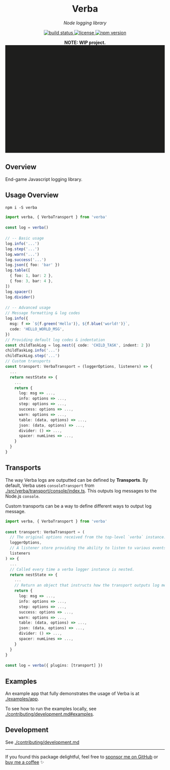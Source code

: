 <h1 align="center">Verba</h1>
<p align="center">
  <em>Node logging library</em>
</p>

<p align="center">
  <a href="https://github.com/samhuk/verba/actions/workflows/build.yml/badge.svg" target="_blank">
    <img src="https://github.com/samhuk/verba/actions/workflows/build.yml/badge.svg" alt="build status" />
  </a>
  <a href="https://img.shields.io/badge/License-MIT-green.svg" target="_blank">
    <img src="https://img.shields.io/badge/License-MIT-green.svg" alt="license" />
  </a>
  <a href="https://badge.fury.io/js/verba.svg" target="_blank">
    <img src="https://badge.fury.io/js/verba.svg" alt="npm version" />
  </a>
</p>

<div align="center">
  <b>NOTE: WIP project.</b>
</div>

<div align="center">
  <img src="./img/demo.gif" />
</div>

## Overview

End-game Javascript logging library.

## Usage Overview

```
npm i -S verba
```

```typescript
import verba, { VerbaTransport } from 'verba'

const log = verba()

// -- Basic usage
log.info('...')
log.step('...')
log.warn('...')
log.success('...')
log.json({ foo: 'bar' })
log.table([
  { foo: 1, bar: 2 },
  { foo: 3, bar: 4 },
])
log.spacer()
log.divider()

// -- Advanced usage
// Message formatting & log codes
log.info({
  msg: f => `${f.green('Hello')}, ${f.blue('world!')}`,
  code: 'HELLO_WORLD_MSG',
})
// Providing default log codes & indentation
const childTaskLog = log.nest({ code: 'CHILD_TASK', indent: 2 })
childTaskLog.info('...')
childTaskLog.step('...')
// Custom transports
const transport: VerbaTransport = (loggerOptions, listeners) => {
  ...
  return nestState => {
    ...
    return {
      log: msg => ...,
      info: options => ...,
      step: options => ...,
      success: options => ...,
      warn: options => ...,
      table: (data, options) => ...,
      json: (data, options) => ...,
      divider: () => ...,
      spacer: numLines => ...,
    }
  }
}
```

## Transports

The way Verba logs are outputted can be defined by **Transports**. By default, Verba uses `consoleTransport` from [./src/verba/transport/console/index.ts](src/verba/transport/console/index.ts). This outputs log messages to the Node.js `console`.

Custom transports can be a way to define different ways to output log message.

```typescript
import verba, { VerbaTransport } from 'verba'

const transport: VerbaTransport = (
  // The original options received from the top-level `verba` instance.
  loggerOptions,
  // A listener store providing the ability to listen to various events of the verba instance.
  listeners
) => {
  ...
  // Called every time a verba logger instance is nested.
  return nestState => {
    ...
    // Return an object that instructs how the transport outputs log messages.
    return {
      log: msg => ...,
      info: options => ...,
      step: options => ...,
      success: options => ...,
      warn: options => ...,
      table: (data, options) => ...,
      json: (data, options) => ...,
      divider: () => ...,
      spacer: numLines => ...,
    }
  }
}

const log = verba({ plugins: [transport] })
```

## Examples

An example app that fully demonstrates the usage of Verba is at [./examples/app](./examples/app).

To see how to run the examples locally, see [./contributing/development.md#examples](./contributing/development.md#examples).

## Development

See [./contributing/development.md](./contributing/development.md)

---

If you found this package delightful, feel free to [sponsor me on GitHub](https://github.com/sponsors/samhuk) or [buy me a coffee](https://www.buymeacoffee.com/samhuk) ✨
